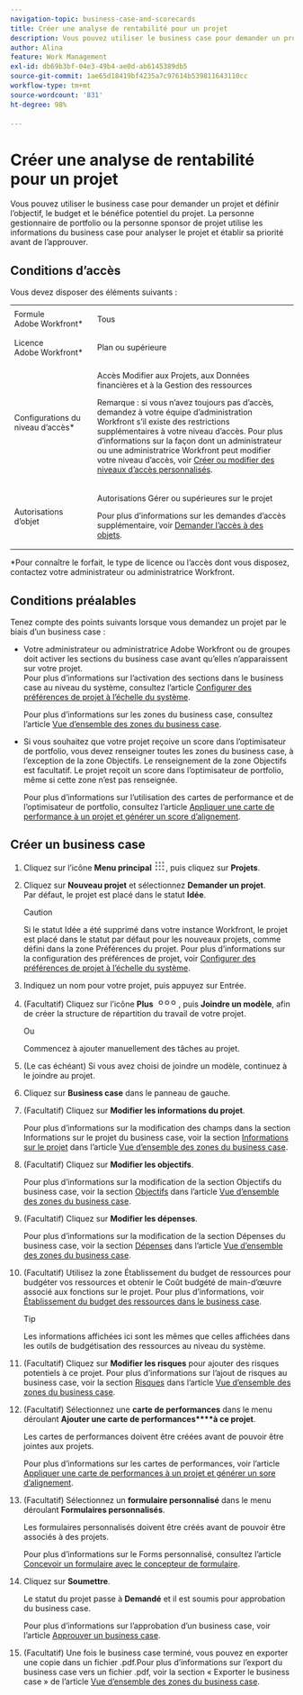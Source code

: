 ```yaml
---
navigation-topic: business-case-and-scorecards
title: Créer une analyse de rentabilité pour un projet
description: Vous pouvez utiliser le business case pour demander un projet et définir l’objectif, le budget et le bénéfice potentiel du projet. La personne gestionnaire de portfolio ou la personne sponsor de projet utilise les informations du business case pour analyser le projet et établir sa priorité avant de l’approuver.
author: Alina
feature: Work Management
exl-id: db69b3bf-04e3-49b4-ae0d-ab6145389db5
source-git-commit: 1ae65d18419bf4235a7c97614b539811643110cc
workflow-type: tm+mt
source-wordcount: '831'
ht-degree: 98%

---
```


# Créer une analyse de rentabilité pour un projet

Vous pouvez utiliser le business case pour demander un projet et définir l’objectif, le budget et le bénéfice potentiel du projet. La personne gestionnaire de portfolio ou la personne sponsor de projet utilise les informations du business case pour analyser le projet et établir sa priorité avant de l’approuver.

## Conditions d’accès

Vous devez disposer des éléments suivants :

<table style="table-layout:auto"> 
 <col> 
 <col> 
 <tbody> 
  <tr> 
   <td role="rowheader">Formule Adobe Workfront*</td> 
   <td> <p>Tous </p> </td> 
  </tr> 
  <tr> 
   <td role="rowheader">Licence Adobe Workfront*</td> 
   <td> <p>Plan ou supérieure</p> </td> 
  </tr> 
  <tr> 
   <td role="rowheader">Configurations du niveau d’accès*</td> 
   <td> <p>Accès Modifier aux Projets, aux Données financières et à la Gestion des ressources</p> <p>Remarque : si vous n’avez toujours pas d’accès, demandez à votre équipe d’administration Workfront s’il existe des restrictions supplémentaires à votre niveau d’accès. Pour plus d’informations sur la façon dont un administrateur ou une administratrice Workfront peut modifier votre niveau d’accès, voir <a href="../../../administration-and-setup/add-users/configure-and-grant-access/create-modify-access-levels.md" class="MCXref xref">Créer ou modifier des niveaux d’accès personnalisés</a>.</p> </td> 
  </tr> 
  <tr> 
   <td role="rowheader">Autorisations d’objet</td> 
   <td> <p>Autorisations Gérer ou supérieures sur le projet</p> <p>Pour plus d’informations sur les demandes d’accès supplémentaire, voir <a href="../../../workfront-basics/grant-and-request-access-to-objects/request-access.md" class="MCXref xref">Demander l’accès à des objets</a>.</p> </td> 
  </tr> 
 </tbody> 
</table>

&#42;Pour connaître le forfait, le type de licence ou l’accès dont vous disposez, contactez votre administrateur ou administratrice Workfront.

## Conditions préalables

Tenez compte des points suivants lorsque vous demandez un projet par le biais d’un business case :

* Votre administrateur ou administratrice Adobe Workfront ou de groupes doit activer les sections du business case avant qu’elles n’apparaissent sur votre projet.\
  Pour plus d’informations sur l’activation des sections dans le business case au niveau du système, consultez l’article [Configurer des préférences de projet à l’échelle du système](../../../administration-and-setup/set-up-workfront/configure-system-defaults/set-project-preferences.md).

  Pour plus d’informations sur les zones du business case, consultez l’article [Vue d’ensemble des zones du business case](../../../manage-work/projects/define-a-business-case/areas-of-business-case.md).

* Si vous souhaitez que votre projet reçoive un score dans l’optimisateur de portfolio, vous devez renseigner toutes les zones du business case, à l’exception de la zone Objectifs. Le renseignement de la zone Objectifs est facultatif. Le projet reçoit un score dans l’optimisateur de portfolio, même si cette zone n’est pas renseignée.

  Pour plus d’informations sur l’utilisation des cartes de performance et de l’optimisateur de portfolio, consultez l’article [Appliquer une carte de performance à un projet et générer un score d’alignement](../../../manage-work/projects/define-a-business-case/apply-scorecard-to-project-to-generate-alignment-score.md).

## Créer un business case

1. Cliquez sur l’icône **Menu principal** ![](assets/main-menu-icon.png), puis cliquez sur **Projets**.
1. Cliquez sur **Nouveau projet** et sélectionnez **Demander un projet**.\
   Par défaut, le projet est placé dans le statut **Idée**.

   >[!CAUTION]
   >
   >Si le statut Idée a été supprimé dans votre instance Workfront, le projet est placé dans le statut par défaut pour les nouveaux projets, comme défini dans la zone Préférences du projet. Pour plus d’informations sur la configuration des préférences de projet, voir [Configurer des préférences de projet à l’échelle du système](../../../administration-and-setup/set-up-workfront/configure-system-defaults/set-project-preferences.md).

1. Indiquez un nom pour votre projet, puis appuyez sur Entrée.
1. (Facultatif) Cliquez sur l’icône **Plus** ![](assets/qs-more-icon-on-an-object.png), puis **Joindre un modèle**, afin de créer la structure de répartition du travail de votre projet.

   Ou

   Commencez à ajouter manuellement des tâches au projet.

1. (Le cas échéant) Si vous avez choisi de joindre un modèle, continuez à le joindre au projet.
1. Cliquez sur **Business case** dans le panneau de gauche.
1. (Facultatif) Cliquez sur **Modifier les informations du projet**.

   Pour plus d’informations sur la modification des champs dans la section Informations sur le projet du business case, voir la section [Informations sur le projet](../../../manage-work/projects/define-a-business-case/areas-of-business-case.md#project-info) dans l’article [Vue d’ensemble des zones du business case](../../../manage-work/projects/define-a-business-case/areas-of-business-case.md).

1. (Facultatif) Cliquez sur **Modifier les objectifs**.

   Pour plus d’informations sur la modification de la section Objectifs du business case, voir la section [Objectifs](../../../manage-work/projects/define-a-business-case/areas-of-business-case.md#goals) dans l’article [Vue d’ensemble des zones du business case](../../../manage-work/projects/define-a-business-case/areas-of-business-case.md).

1. (Facultatif) Cliquez sur **Modifier les dépenses**.

   Pour plus d’informations sur la modification de la section Dépenses du business case, voir la section [Dépenses](../../../manage-work/projects/define-a-business-case/areas-of-business-case.md#expenses) dans l’article [Vue d’ensemble des zones du business case](../../../manage-work/projects/define-a-business-case/areas-of-business-case.md).

1. (Facultatif) Utilisez la zone Établissement du budget de ressources pour budgéter vos ressources et obtenir le Coût budgété de main-d’œuvre associé aux fonctions sur le projet. Pour plus d’informations, voir [Établissement du budget des ressources dans le business case](../../../manage-work/projects/define-a-business-case/budget-resources-in-business-case.md).

   >[!TIP]
   >
   >Les informations affichées ici sont les mêmes que celles affichées dans les outils de budgétisation des ressources au niveau du système.

1. (Facultatif) Cliquez sur **Modifier les risques** pour ajouter des risques potentiels à ce projet. Pour plus d’informations sur l’ajout de risques au business case, voir la section [Risques](../../../manage-work/projects/define-a-business-case/areas-of-business-case.md#risks) dans l’article [Vue d’ensemble des zones du business case](../../../manage-work/projects/define-a-business-case/areas-of-business-case.md).
1. (Facultatif) Sélectionnez une **carte de performances** dans le menu déroulant **Ajouter une carte de performances****à ce projet**.

   Les cartes de performances doivent être créées avant de pouvoir être jointes aux projets.

   Pour plus d’informations sur les cartes de performances, voir l’article [Appliquer une carte de performances à un projet et générer un sore d’alignement](../../../manage-work/projects/define-a-business-case/apply-scorecard-to-project-to-generate-alignment-score.md).

1. (Facultatif) Sélectionnez un **formulaire personnalisé** dans le menu déroulant **Formulaires personnalisés**.

   Les formulaires personnalisés doivent être créés avant de pouvoir être associés à des projets.

   Pour plus d’informations sur le Forms personnalisé, consultez l’article [Concevoir un formulaire avec le concepteur de formulaire](/help/quicksilver/administration-and-setup/customize-workfront/create-manage-custom-forms/form-designer/design-a-form/design-a-form.md).

1. Cliquez sur **Soumettre**.

   Le statut du projet passe à **Demandé** et il est soumis pour approbation du business case.

   Pour plus d’informations sur l’approbation d’un business case, voir l’article [Approuver un business case](../../../manage-work/projects/define-a-business-case/approve-business-case.md).

1. (Facultatif) Une fois le business case terminé, vous pouvez en exporter une copie dans un fichier .pdf.Pour plus d’informations sur l’export du business case vers un fichier .pdf, voir la section « Exporter le business case » de l’article [Vue d’ensemble des zones du business case](../../../manage-work/projects/define-a-business-case/areas-of-business-case.md).

